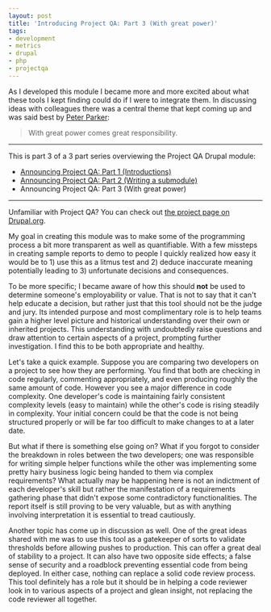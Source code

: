 ```yaml
---
layout: post
title: 'Introducing Project QA: Part 3 (With great power)'
tags:
- development
- metrics
- drupal
- php
- projectqa
---
```


As I developed this module I became more and more excited about what these tools I kept finding could do if I were to integrate them. In discussing ideas with colleagues there was a central theme that kept coming up and was said best by [Peter Parker][1]:

> With great power comes great responsibility.

* * *

This is part 3 of a 3 part series overviewing the Project QA Drupal module:

*   [Announcing Project QA: Part 1 (Introductions)][2]
*   [Announcing Project QA: Part 2 (Writing a submodule)][3]
*   Announcing Project QA: Part 3 (With great power)

* * *

Unfamiliar with Project QA? You can check out [the project page on Drupal.org][4].

My goal in creating this module was to make some of the programming process a bit more transparent as well as quantifiable. With a few missteps in creating sample reports to demo to people I quickly realized how easy it would be to 1) use this as a litmus test and 2) deduce inaccurate meaning potentially leading to 3) unfortunate decisions and consequences.

To be more specific; I became aware of how this should **not** be used to determine someone's employability or value. That is not to say that it can't help educate a decision, but rather just that this tool should not be the judge and jury. Its intended purpose and most complimentary role is to help teams gain a higher level picture and historical understanding over their own or inherited projects. This understanding with undoubtedly raise questions and draw attention to certain aspects of a project, prompting further investigation. I find this to be both appropriate and healthy.

Let's take a quick example. Suppose you are comparing two developers on a project to see how they are performing. You find that both are checking in code regularly, commenting appropriately, and even producing roughly the same amount of code. However you see a major difference in code complexity. One developer's code is maintaining fairly consistent complexity levels (easy to maintain) while the other's code is rising steadily in complexity. Your initial concern could be that the code is not being structured properly or will be far too difficult to make changes to at a later date.

But what if there is something else going on? What if you forgot to consider the breakdown in roles between the two developers; one was responsible for writing simple helper functions while the other was implementing some pretty hairy business logic being handed to them via complex requirements? What actually may be happening here is not an indictment of each developer's skill but rather the manifestation of a requirements gathering phase that didn't expose some contradictory functionalities. The report itself is still proving to be very valuable, but as with anything involving interpretation it is essential to tread cautiously.

Another topic has come up in discussion as well. One of the great ideas shared with me was to use this tool as a gatekeeper of sorts to validate thresholds before allowing pushes to production. This can offer a great deal of stability to a project. It can also have two opposite side effects; a false sense of security and a roadblock preventing essential code from being deployed. In either case, nothing can replace a solid code review process. This tool definitely has a role but it should be in helping a code reviewer look in to various aspects of a project and glean insight, not replacing the code reviewer all together.

 [1]: http://en.wikiquote.org/wiki/Spider-Man_%28movie%29
 [2]: /2014/01/21/introducing-project-qa/
 [3]: /2014/01/21/introducing-project-qa-part-2/
 [4]: http://drupal.org/project/projectqa